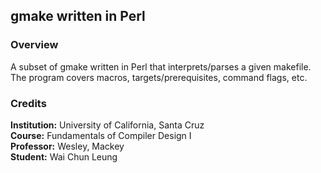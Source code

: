 ## gmake written in Perl

### Overview
A subset of gmake written in Perl that interprets/parses a given makefile. The program covers macros, targets/prerequisites, command flags, etc. 

### Credits
**Institution:** University of California, Santa Cruz<br/>
**Course:** Fundamentals of Compiler Design I<br/>
**Professor:** Wesley, Mackey<br/>
**Student:** Wai Chun Leung